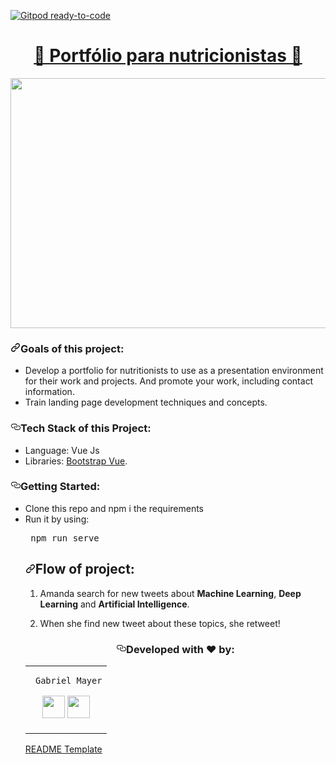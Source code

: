 [![Gitpod ready-to-code](https://img.shields.io/badge/Gitpod-ready--to--code-blue?logo=gitpod)](https://github.com/gabrielmayers/amanda)

<h1 align="center"><a id="user-content--robot-go-karuna-karuna-go-warning-" class="anchor" aria-hidden="true" href="#-robot-go-karuna-karuna-go-warning-">🌱 Portfólio para nutricionistas 🌱</h1>

<div align="center">
<a target="_blank" rel="noopener noreferrer" href="/arghyadeep99/Go-Karuna-Go/blob/master/logo.jpg"><img src="https://i.imgur.com/DU1O3he.png" class="center" style="max-width:100%;" width="800px" height="400px"></a>
 <p></p>
</div>

<h3><a id="user-content-goals-of-this-project" class="anchor" aria-hidden="true" href="#goals-of-this-project"><svg class="octicon octicon-link" viewBox="0 0 16 16" version="1.1" width="16" height="16" aria-hidden="true"><path fill-rule="evenodd" clip-rule="evenodd" d="M7.775 3.275C7.64252 3.41717 7.57039 3.60522 7.57382 3.79952C7.57725 3.99382 7.65596 4.1792 7.79337 4.31662C7.93079 4.45403 8.11617 4.53274 8.31047 4.53617C8.50477 4.5396 8.69282 4.46748 8.835 4.335L10.085 3.085C10.2708 2.89918 10.4914 2.75177 10.7342 2.65121C10.977 2.55064 11.2372 2.49888 11.5 2.49888C11.7628 2.49888 12.023 2.55064 12.2658 2.65121C12.5086 2.75177 12.7292 2.89918 12.915 3.085C13.1008 3.27082 13.2482 3.49142 13.3488 3.7342C13.4493 3.97699 13.5011 4.23721 13.5011 4.5C13.5011 4.76279 13.4493 5.023 13.3488 5.26579C13.2482 5.50857 13.1008 5.72917 12.915 5.915L10.415 8.415C10.2292 8.60095 10.0087 8.74847 9.76588 8.84911C9.52308 8.94976 9.26283 9.00157 9 9.00157C8.73716 9.00157 8.47691 8.94976 8.23411 8.84911C7.99132 8.74847 7.77074 8.60095 7.585 8.415C7.44282 8.28252 7.25477 8.21039 7.06047 8.21382C6.86617 8.21725 6.68079 8.29596 6.54337 8.43337C6.40596 8.57079 6.32725 8.75617 6.32382 8.95047C6.32039 9.14477 6.39252 9.33282 6.525 9.475C6.85001 9.80004 7.23586 10.0579 7.66052 10.2338C8.08518 10.4097 8.54034 10.5002 9 10.5002C9.45965 10.5002 9.91481 10.4097 10.3395 10.2338C10.7641 10.0579 11.15 9.80004 11.475 9.475L13.975 6.975C14.6314 6.31858 15.0002 5.4283 15.0002 4.5C15.0002 3.57169 14.6314 2.68141 13.975 2.025C13.3186 1.36858 12.4283 0.999817 11.5 0.999817C10.5717 0.999817 9.68141 1.36858 9.02499 2.025L7.775 3.275ZM3.085 12.915C2.89904 12.7292 2.75152 12.5087 2.65088 12.2659C2.55023 12.0231 2.49842 11.7628 2.49842 11.5C2.49842 11.2372 2.55023 10.9769 2.65088 10.7341C2.75152 10.4913 2.89904 10.2707 3.085 10.085L5.585 7.585C5.77074 7.39904 5.99132 7.25152 6.23411 7.15088C6.47691 7.05023 6.73716 6.99842 7 6.99842C7.26283 6.99842 7.52308 7.05023 7.76588 7.15088C8.00867 7.25152 8.22925 7.39904 8.415 7.585C8.55717 7.71748 8.74522 7.7896 8.93952 7.78617C9.13382 7.78274 9.3192 7.70403 9.45662 7.56662C9.59403 7.4292 9.67274 7.24382 9.67617 7.04952C9.6796 6.85522 9.60748 6.66717 9.475 6.525C9.14999 6.19995 8.76413 5.94211 8.33947 5.7662C7.91481 5.59029 7.45965 5.49974 7 5.49974C6.54034 5.49974 6.08518 5.59029 5.66052 5.7662C5.23586 5.94211 4.85001 6.19995 4.525 6.525L2.025 9.02499C1.36858 9.68141 0.999817 10.5717 0.999817 11.5C0.999817 12.4283 1.36858 13.3186 2.025 13.975C2.68141 14.6314 3.57169 15.0002 4.5 15.0002C5.4283 15.0002 6.31858 14.6314 6.975 13.975L8.225 12.725C8.35748 12.5828 8.4296 12.3948 8.42617 12.2005C8.42274 12.0062 8.34403 11.8208 8.20662 11.6834C8.0692 11.546 7.88382 11.4672 7.68952 11.4638C7.49522 11.4604 7.30717 11.5325 7.165 11.665L5.915 12.915C5.72925 13.1009 5.50867 13.2485 5.26588 13.3491C5.02308 13.4498 4.76283 13.5016 4.5 13.5016C4.23716 13.5016 3.97691 13.4498 3.73411 13.3491C3.49132 13.2485 3.27074 13.1009 3.085 12.915Z"></path></svg></a><a id="user-content-goals-of-this-project" href="#goals-of-this-project"></a>Goals of this project:</h3>
<ul>
 <li> Develop a portfolio for nutritionists to use as a presentation environment for their work and projects. And promote your work, including contact information. </li>
 <li> Train landing page development techniques and concepts. </li>
</ul>

<h3><a id="user-content-tech-stack-of-this-project" class="anchor" aria-hidden="true" href="#tech-stack-of-this-project"><svg class="octicon octicon-link" viewBox="0 0 16 16" version="1.1" width="16" height="16" aria-hidden="true"><path fill-rule="evenodd" d="M4 9h1v1H4c-1.5 0-3-1.69-3-3.5S2.55 3 4 3h4c1.45 0 3 1.69 3 3.5 0 1.41-.91 2.72-2 3.25V8.59c.58-.45 1-1.27 1-2.09C10 5.22 8.98 4 8 4H4c-.98 0-2 1.22-2 2.5S3 9 4 9zm9-3h-1v1h1c1 0 2 1.22 2 2.5S13.98 12 13 12H9c-.98 0-2-1.22-2-2.5 0-.83.42-1.64 1-2.09V6.25c-1.09.53-2 1.84-2 3.25C6 11.31 7.55 13 9 13h4c1.45 0 3-1.69 3-3.5S14.5 6 13 6z"></path></svg></a>Tech Stack of this Project:</h3>
<ul>
<li>Language: Vue Js</li>
<li>Libraries: <a href="https://bootstrap-vue.org/">Bootstrap Vue</a>.</li>
</ul>
<p></p>

<h3><a id="user-content-to-run-this-project" class="anchor" aria-hidden="true" href="#to-run-this-project"><svg class="octicon octicon-link" viewBox="0 0 16 16" version="1.1" width="16" height="16" aria-hidden="true"><path fill-rule="evenodd" d="M4 9h1v1H4c-1.5 0-3-1.69-3-3.5S2.55 3 4 3h4c1.45 0 3 1.69 3 3.5 0 1.41-.91 2.72-2 3.25V8.59c.58-.45 1-1.27 1-2.09C10 5.22 8.98 4 8 4H4c-.98 0-2 1.22-2 2.5S3 9 4 9zm9-3h-1v1h1c1 0 2 1.22 2 2.5S13.98 12 13 12H9c-.98 0-2-1.22-2-2.5 0-.83.42-1.64 1-2.09V6.25c-1.09.53-2 1.84-2 3.25C6 11.31 7.55 13 9 13h4c1.45 0 3-1.69 3-3.5S14.5 6 13 6z"></path></svg></a>Getting Started:</h3>

<ul>
 <li>Clone this repo and npm i the requirements </li>
 <li> Run it by using: <pre> npm run serve </pre> </li>

<h2><a id="user-content-flow-of-project" class="anchor" aria-hidden="true" href="#flow-of-project"><svg class="octicon octicon-link" viewBox="0 0 16 16" version="1.1" width="16" height="16" aria-hidden="true"><path fill-rule="evenodd" clip-rule="evenodd" d="M7.775 3.275C7.64252 3.41717 7.57039 3.60522 7.57382 3.79952C7.57725 3.99382 7.65596 4.1792 7.79337 4.31662C7.93079 4.45403 8.11617 4.53274 8.31047 4.53617C8.50477 4.5396 8.69282 4.46748 8.835 4.335L10.085 3.085C10.2708 2.89918 10.4914 2.75177 10.7342 2.65121C10.977 2.55064 11.2372 2.49888 11.5 2.49888C11.7628 2.49888 12.023 2.55064 12.2658 2.65121C12.5086 2.75177 12.7292 2.89918 12.915 3.085C13.1008 3.27082 13.2482 3.49142 13.3488 3.7342C13.4493 3.97699 13.5011 4.23721 13.5011 4.5C13.5011 4.76279 13.4493 5.023 13.3488 5.26579C13.2482 5.50857 13.1008 5.72917 12.915 5.915L10.415 8.415C10.2292 8.60095 10.0087 8.74847 9.76588 8.84911C9.52308 8.94976 9.26283 9.00157 9 9.00157C8.73716 9.00157 8.47691 8.94976 8.23411 8.84911C7.99132 8.74847 7.77074 8.60095 7.585 8.415C7.44282 8.28252 7.25477 8.21039 7.06047 8.21382C6.86617 8.21725 6.68079 8.29596 6.54337 8.43337C6.40596 8.57079 6.32725 8.75617 6.32382 8.95047C6.32039 9.14477 6.39252 9.33282 6.525 9.475C6.85001 9.80004 7.23586 10.0579 7.66052 10.2338C8.08518 10.4097 8.54034 10.5002 9 10.5002C9.45965 10.5002 9.91481 10.4097 10.3395 10.2338C10.7641 10.0579 11.15 9.80004 11.475 9.475L13.975 6.975C14.6314 6.31858 15.0002 5.4283 15.0002 4.5C15.0002 3.57169 14.6314 2.68141 13.975 2.025C13.3186 1.36858 12.4283 0.999817 11.5 0.999817C10.5717 0.999817 9.68141 1.36858 9.02499 2.025L7.775 3.275ZM3.085 12.915C2.89904 12.7292 2.75152 12.5087 2.65088 12.2659C2.55023 12.0231 2.49842 11.7628 2.49842 11.5C2.49842 11.2372 2.55023 10.9769 2.65088 10.7341C2.75152 10.4913 2.89904 10.2707 3.085 10.085L5.585 7.585C5.77074 7.39904 5.99132 7.25152 6.23411 7.15088C6.47691 7.05023 6.73716 6.99842 7 6.99842C7.26283 6.99842 7.52308 7.05023 7.76588 7.15088C8.00867 7.25152 8.22925 7.39904 8.415 7.585C8.55717 7.71748 8.74522 7.7896 8.93952 7.78617C9.13382 7.78274 9.3192 7.70403 9.45662 7.56662C9.59403 7.4292 9.67274 7.24382 9.67617 7.04952C9.6796 6.85522 9.60748 6.66717 9.475 6.525C9.14999 6.19995 8.76413 5.94211 8.33947 5.7662C7.91481 5.59029 7.45965 5.49974 7 5.49974C6.54034 5.49974 6.08518 5.59029 5.66052 5.7662C5.23586 5.94211 4.85001 6.19995 4.525 6.525L2.025 9.02499C1.36858 9.68141 0.999817 10.5717 0.999817 11.5C0.999817 12.4283 1.36858 13.3186 2.025 13.975C2.68141 14.6314 3.57169 15.0002 4.5 15.0002C5.4283 15.0002 6.31858 14.6314 6.975 13.975L8.225 12.725C8.35748 12.5828 8.4296 12.3948 8.42617 12.2005C8.42274 12.0062 8.34403 11.8208 8.20662 11.6834C8.0692 11.546 7.88382 11.4672 7.68952 11.4638C7.49522 11.4604 7.30717 11.5325 7.165 11.665L5.915 12.915C5.72925 13.1009 5.50867 13.2485 5.26588 13.3491C5.02308 13.4498 4.76283 13.5016 4.5 13.5016C4.23716 13.5016 3.97691 13.4498 3.73411 13.3491C3.49132 13.2485 3.27074 13.1009 3.085 12.915Z"></path></svg></a>Flow of project:</h2>
<ol>
<li>
 <p>Amanda search for new tweets about <b> Machine Learning</b>, <b> Deep Learning</b> and <b> Artificial Intelligence</b>.</p>
</li>
<li>
<p>When she find new tweet about these topics, she retweet! </p>
</li>
</ol>

<h3 align="center"><a id="user-content-developed-with-heart-by-" class="anchor" aria-hidden="true" href="#developed-with-heart-by-"><svg class="octicon octicon-link" viewBox="0 0 16 16" version="1.1" width="16" height="16" aria-hidden="true"><path fill-rule="evenodd" d="M4 9h1v1H4c-1.5 0-3-1.69-3-3.5S2.55 3 4 3h4c1.45 0 3 1.69 3 3.5 0 1.41-.91 2.72-2 3.25V8.59c.58-.45 1-1.27 1-2.09C10 5.22 8.98 4 8 4H4c-.98 0-2 1.22-2 2.5S3 9 4 9zm9-3h-1v1h1c1 0 2 1.22 2 2.5S13.98 12 13 12H9c-.98 0-2-1.22-2-2.5 0-.83.42-1.64 1-2.09V6.25c-1.09.53-2 1.84-2 3.25C6 11.31 7.55 13 9 13h4c1.45 0 3-1.69 3-3.5S14.5 6 13 6z"></path></svg></a><b>Developed with <g-emoji class="g-emoji" alias="heart" fallback-src="https://github.githubassets.com/images/icons/emoji/unicode/2764.png">❤️</g-emoji> by: </b></h3>
<table>  
  <tbody><tr>
<td>
<pre><code> Gabriel Mayer
</code></pre>
<p align="center">
<a href="https://github.com/gabrielmayers"><img src="https://camo.githubusercontent.com/e8b53b6a899da4a8b5509306e724974a7f8495fc/687474703a2f2f7777772e69636f6e6e696e6a612e636f6d2f66696c65732f3234312f3832352f3231312f726f756e642d636f6c6c61626f726174696f6e2d736f6369616c2d6769746875622d636f64652d636972636c652d6e6574776f726b2d69636f6e2e737667" width="36" height="36" data-canonical-src="http://www.iconninja.com/files/241/825/211/round-collaboration-social-github-code-circle-network-icon.svg" style="max-width:100%;"></a>
<a href="https://www.linkedin.com/in/gabriel-mayer-779b5a162/" rel="nofollow"><img src="https://camo.githubusercontent.com/aa4bc71373e7d776c4a68ea41d517b0df41494f5/687474703a2f2f7777772e69636f6e6e696e6a612e636f6d2f66696c65732f3836332f3630372f3735312f6e6574776f726b2d6c696e6b6564696e2d736f6369616c2d636f6e6e656374696f6e2d63697263756c61722d636972636c652d6d656469612d69636f6e2e737667" width="36" height="36" data-canonical-src="http://www.iconninja.com/files/863/607/751/network-linkedin-social-connection-circular-circle-media-icon.svg" style="max-width:100%;"></a>
</p>
</td>
</tr>
</tbody></table>

<a href="https://github.com/VirtualGoat"> README Template </a>
</article>  
